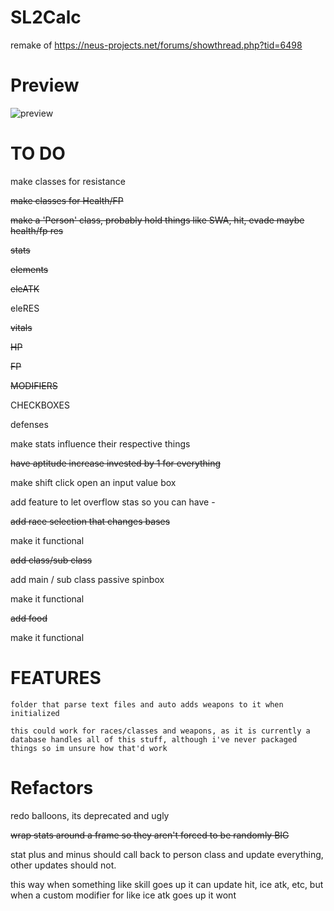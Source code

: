 # SL2Calc
remake of https://neus-projects.net/forums/showthread.php?tid=6498

# Preview
![preview](https://cdn.discordapp.com/attachments/866174124762071060/1001400716184801310/unknown.png?size=4096)

# TO DO 
make classes for resistance

~~make classes for Health/FP~~

~~make a 'Person' class, probably hold things like SWA, hit, evade maybe health/fp res~~

~~stats~~

~~elements~~

~~eleATK~~

eleRES

~~vitals~~

~~HP~~

~~FP~~

~~MODIFIERS~~

CHECKBOXES

defenses

    
make stats influence their respective things

~~have aptitude increase invested by 1 for everything~~

make shift click open an input value box

add feature to let overflow stas so you can have -

~~add race selection that changes bases~~

make it functional

~~add class/sub class~~

add main / sub class passive spinbox

make it functional 

~~add food~~

make it functional

# FEATURES
	folder that parse text files and auto adds weapons to it when initialized

	this could work for races/classes and weapons, as it is currently a database handles all of this stuff, although i've never packaged things so im unsure how that'd work

# Refactors
redo balloons, its deprecated and ugly

~~wrap stats around a frame so they  aren't forced to be randomly BIG~~

stat plus and minus should call back to person class and update everything, other updates should not.

this way when something like skill goes up it can update hit, ice atk, etc, but when a custom modifier for like ice atk goes up it wont

